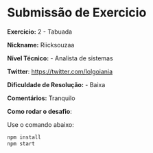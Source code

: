 # Submissão de Exercicio

**Exercicio:** 2 - Tabuada

**Nickname:** Riicksouzaa

**Nível Técnico:** - Analista de sistemas

**Twitter**: https://twitter.com/lolgoiania

**Dificuldade de Resolução:** - Baixa

**Comentários:** Tranquilo

**Como rodar o desafio**: 

Use o comando abaixo: 
```bash
npm install
npm start
```